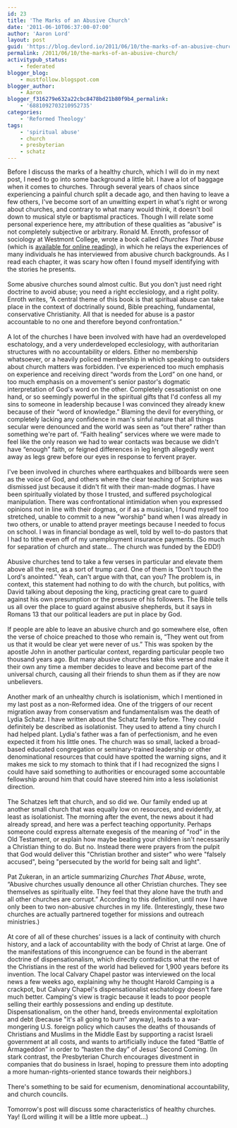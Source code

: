 ```yaml
---
id: 23
title: 'The Marks of an Abusive Church'
date: '2011-06-10T06:37:00-07:00'
author: 'Aaron Lord'
layout: post
guid: 'https://blog.devlord.io/2011/06/10/the-marks-of-an-abusive-church/'
permalink: /2011/06/10/the-marks-of-an-abusive-church/
activitypub_status:
    - federated
blogger_blog:
    - mustfollow.blogspot.com
blogger_author:
    - Aaron
blogger_f316279e632a22cbc8478bd21b80f9b4_permalink:
    - '6881092703210952735'
categories:
    - 'Reformed Theology'
tags:
    - 'spiritual abuse'
    - church
    - presbyterian
    - schatz
---
```


Before I discuss the marks of a healthy church, which I will do in my next post, I need to go into some background a little bit. I have a lot of baggage when it comes to churches. Through several years of chaos since experiencing a painful church split a decade ago, and then having to leave a few others, I've become sort of an unwitting expert in what's right or wrong about churches, and contrary to what many would think, it doesn't boil down to musical style or baptismal practices. Though I will relate some personal experience here, my attribution of these qualities as “abusive” is not completely subjective or arbitrary. Ronald M. Enroth, professor of sociology at Westmont College, wrote a book called <i>Churches That Abuse</i> (which is <a href="http://www.ccel.us/churches.toc.html">available for online reading</a>), in which he relays the experiences of many individuals he has interviewed from abusive church backgrounds. As I read each chapter, it was scary how often I found myself identifying with the stories he presents.<br /><br />Some abusive churches sound almost cultic. But you don't just need right doctrine to avoid abuse; you need a right ecclesiology, and a right polity. Enroth writes, “A central theme of this book is that spiritual abuse can take place in the context of doctrinally sound, Bible preaching, fundamental, conservative Christianity. All that is needed for abuse is a pastor accountable to no one and therefore beyond confrontation.”<br /><br />A lot of the churches I have been involved with have had an overdeveloped eschatology, and a very underdeveloped ecclesiology, with authoritarian structures with no accountability or elders. Either no membership whatsoever, or a heavily policed membership in which speaking to outsiders about church matters was forbidden. I've experienced too much emphasis on experience and receiving direct “words from the Lord” on one hand, or too much emphasis on a movement's senior pastor's dogmatic interpretation of God's word on the other. Completely cessationist on one hand, or so seemingly powerful in the spiritual gifts that I'd confess all my sins to someone in leadership because I was convinced they already knew because of their “word of knowledge.” Blaming the devil for everything, or completely lacking any confidence in man's sinful nature that all things secular were denounced and the world was seen as “out there” rather than something we're part of. “Faith healing” services where we were made to feel like the only reason we had to wear contacts was because we didn't have “enough” faith, or feigned differences in leg length allegedly went away as legs grew before our eyes in response to fervent prayer. <br /><br />I've been involved in churches where earthquakes and billboards were seen as the voice of God, and others where the clear teaching of Scripture was dismissed just because it didn't fit with their man-made dogmas. I have been spiritually violated by those I trusted, and suffered psychological manipulation. There was confrontational intimidation when you expressed opinions not in line with their dogmas, or if as a musician, I found myself too stretched, unable to commit to a new "worship" band when I was already in two others, or unable to attend prayer meetings because I needed to focus on school. I was in financial bondage as well, told by well to-do pastors that I had to tithe even off of my unemployment insurance payments. (So much for separation of church and state... The church was funded by the EDD!)<br /><br />Abusive churches tend to take a few verses in particular and elevate them above all the rest, as a sort of trump card. One of them is “Don’t touch the Lord's anointed.” Yeah, can't argue with that, can you? The problem is, in context, this statement had nothing to do with the church, but politics, with David talking about deposing the king, practicing great care to guard against his own presumption or the pressure of his followers. The Bible tells us all over the place to guard against abusive shepherds, but it says in Romans 13 that our political leaders are put in place by God.<br /><br />If people are able to leave an abusive church and go somewhere else, often the verse of choice preached to those who remain is, “They went out from us that it would be clear yet were never of us.” This was spoken by the apostle John in another particular context, regarding particular people two thousand years ago. But many abusive churches take this verse and make it their own any time a member decides to leave and become part of the universal church, causing all their friends to shun them as if they are now unbelievers.<br /><br />Another mark of an unhealthy church is isolationism, which I mentioned in my last post as a non-Reformed idea. One of the triggers of our recent migration away from conservatism and fundamentalism was the death of Lydia Schatz. I have written about the Schatz family before. They could definitely be described as isolationist. They used to attend a tiny church I had helped plant. Lydia's father was a fan of perfectionism, and he even expected it from his little ones. The church was so small, lacked a broad-based educated congregation or seminary-trained leadership or other denominational resources that could have spotted the warning signs, and it makes me sick to my stomach to think that if I had recognized the signs I could have said something to authorities or encouraged some accountable fellowship around him that could have steered him into a less isolationist direction.<br /><br />The Schatzes left that church, and so did we. Our family ended up at another small church that was equally low on resources, and evidently, at least as isolationist. The morning after the event, the news about it had already spread, and here was a perfect teaching opportunity. Perhaps someone could express alternate exegesis of the meaning of "rod" in the Old Testament, or explain how maybe beating your children isn't necessarily a Christian thing to do. But no. Instead there were prayers from the pulpit that God would deliver this "Christian brother and sister" who were "falsely accused", being "persecuted by the world for being salt and light".<br /><br />Pat Zukeran, in an article summarizing <i>Churches That Abuse</i>, wrote, “Abusive churches usually denounce all other Christian churches. They see themselves as spiritually elite. They feel that they alone have the truth and all other churches are corrupt.” According to this definition, until now I have only been to two non-abusive churches in my life. (Interestingly, these two churches are actually partnered together for missions and outreach ministries.)<br /><br />At core of all of these churches' issues is a lack of continuity with church history, and a lack of accountability with the body of Christ at large. One of the manifestations of this incongruence can be found in the aberrant doctrine of dispensationalism, which directly contradicts what the rest of the Christians in the rest of the world had believed for 1,900 years before its invention. The local Calvary Chapel pastor was interviewed on the local news a few weeks ago, explaining why he thought Harold Camping is a crackpot, but Calvary Chapel's dispensationalist eschatology doesn't fare much better.  Camping's view is tragic because it leads to poor people selling their earthly possessions and ending up destitute. Dispensationalism, on the other hand, breeds environmental exploitation and debt (because "it's all going to burn" anyway), leads to a war-mongering U.S. foreign policy which causes the deaths of thousands of Christians and Muslims in the Middle East by supporting a racist Israeli government at all costs, and wants to artificially induce the fated “Battle of Armageddon” in order to “hasten the day” of Jesus’ Second Coming. (In stark contrast, the Presbyterian Church encourages divestment in companies that do business in Israel, hoping to pressure them into adopting a more human-rights-oriented stance towards their neighbors.)<br /><br />There's something to be said for ecumenism, denominational accountability, and church councils.<br /><br />Tomorrow's post will discuss some characteristics of healthy churches. Yay! (Lord willing it will be a little more upbeat...)